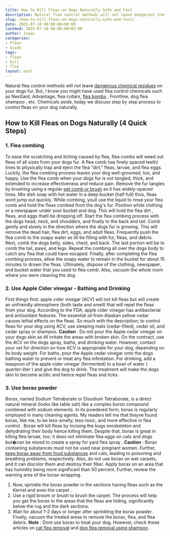 ```yaml
---
title: How to Kill Fleas on Dogs Naturally Safe and Fast
description: Natural flea control methods will not leave dangerous chemical residues on your dogs fur. But, I know you might have used flea control chemicals such as...
slug: /how-to-kill-fleas-on-dogs-naturally-safe-and-fast/
date: 2025-07-10 00:00:00+00:00
lastmod: 2025-07-10 00:00:00+03:00
author: Isaac
categories:
- Fleas
- Guide
tags:
- fleas
- kill
- flea
layout: post
---
```

Natural flea control methods will not leave
[dangerous chemical residues](https://www.nrdc.org/sites/default/files/poisonsonpets.pdf)
on your dogs fur.
But, I know you might have used flea control chemicals such as NexGard, Advantage, flea collars,
[flea bombs](https://pestpolicy.com/best-fogger-for-[fleas](https://pestpolicy.com/how-to-kill-flea-eggs/)/)
, Frontline,
dog flea shampoo
, etc.
Chemicals aside, today we discuss step by step process to control fleas on your dog naturally.

## How to Kill Fleas on Dogs Naturally (4 Quick Steps)
### 1. Flea combing
To ease the scratching and itching caused by flea, flea combs will weed out fleas of all sizes from your dogs fur. A flea comb has finely spaced teeth/ tines to physically trap and eject the flea "dirt," fleas, larvae, and flea eggs. Luckily, the
flea combing process leaves your dog
well-groomed, too, and happy.
Use the
flea comb
when your dogs fur is not tangled, thick, and extended to increase effectiveness and reduce pain. Remove the fur tangles by brushing using a regular
[pet comb or brush](https://www.amazon.com/dp/B00OIOB90E/?tag=p-policy-20)
as it has widely-spaced tines.
Mix
dish soap
with hot water in a deep bucket (half full)  thus, fleas wont jump out quickly. While combing, youll use the liquid to rinse your
flea comb
and hold the fleas combed from the dog's fur.
Position white clothing or a newspaper under your bucket and dog. This will hold the
flea dirt
, fleas, and eggs thatll be dropping off.
Start the
flea combing process
with the dogs head, neck, and shoulders, and finally to the back and tail.
Comb gently and slowly in the direction where the dogs fur is growing. This will remove the dead hair, flea dirt, eggs, and adult fleas. Frequently push the flea comb to the soapy water as itll be filling with fur, fleas, and debris.
Next, comb the dogs belly, sides, chest, and back. The last portion will be to comb the tail, paws, and legs. Repeat the combing all over the dogs body to catch any flea that could have escaped.
Finally, after completing the flea combing process, allow the soapy water to remain in the bucket for about 15 minutes to drown the fleas. Ultimately, dispose of the clothing, newspaper, and bucket water that you used to flea comb. Also,
vacuum the whole room where you
were cleaning the dog.
### 2. Use Apple Cider vinegar - Bathing and Drinking
First things first:
apple cider vinegar
(ACV) will not kill fleas but will create an unfriendly atmosphere (both taste and smell) that will repel the fleas from your dog. According to the FDA, apple cider vinegar has antibacterial and antioxidant features.
The
essential oil
from Alaskan yellow cedar causes lethal effects on the fleas. So much with the description; to
control fleas
for your dog using ACV, use sleeping mats (cedar-filled), cedar oil, and cedar spray or shampoo.
**Caution**
: Do not pour the Apple cedar vinegar on your dogs skin as itll irritate the areas with broken skin. On the contract, use the ACV on the dogs spray, baths, and drinking water. However, contact your vet for direction on how ACV is appropriate for your dog, depending on its body weight.
For baths, pour the Apple cedar vinegar onto the dogs bathing water to prevent or treat any flea infestation.
For drinking, add a teaspoon of the apple cider vinegar (fermented) to a bowl of water (
*quarter-liter*
) and give the dog to drink. The treatment will make the dogs skin to become acidic and hence repel fleas and ticks.
### 3. Use borax powder
Borax, named Sodium Tetraborate or Disodium Tetraborate, is a direct natural mineral (looks like table salt) like a complex boron compound combined with sodium elements.
In its powdered form, borax is regularly employed in many cleaning agents. My readers tell me that theyve found borax, like me, to be less-smelly, less-toxic, and more
effective in flea control
.
Borax will kill fleas
by incising the bugs exoskeleton and dehydrating their body hence killing them. Despite that, borax is great in killing flea larvae, too; it does not
eliminate flea eggs on cats and dogs
but�can be
mixed to create a spray for yard flea spray
.
**Caution**
: Borax containing substances must not be used near pregnant women. Further,
[keep borax away from food substances](http://npic.orst.edu/factsheets/boricgen.html)
and cats, leading to poisoning and breathing problems, respectively. Also, do not use borax on wet carpets, and it can discolor them and destroy their fiber.
Apply borax on an area that has humidity being more significant than 50 percent. Further, review the warning area of the borax wrapping.
1. Now, sprinkle the borax powder in the sections having
fleas such as the Kernel and even the carpet
.
2. Use a rigid broom or brush to brush the carpet. The process will help you get the borax to the areas that the
fleas are hiding, significantly below the rug
and the dark sections.
3. Wait for about 1-2 days or longer after sprinkling the borax powder. Finally, vacuum the treated areas to remove the borax, flea, and flea debris.
**Note**
: Dont use borax to treat your dog. However, check these articles on
[cat flea removal](https://pestpolicy.com/best-flea-treatment-for-cats/)
and
[dog flea removal using shampoo](https://pestpolicy.com/best-flea-shampoo-for-dogs/)
.